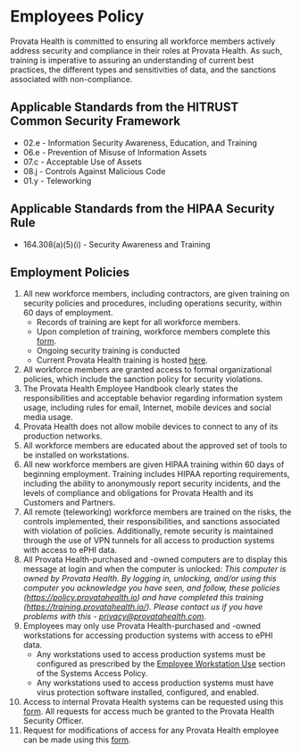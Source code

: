 # Employees Policy

Provata Health is committed to ensuring all workforce members actively address security and compliance in their roles at Provata Health. As such, training is imperative to assuring an understanding of current best practices, the different types and sensitivities of data, and the sanctions associated with non-compliance.

## Applicable Standards from the HITRUST Common Security Framework

* 02.e - Information Security Awareness, Education, and Training
* 06.e - Prevention of Misuse of Information Assets
* 07.c - Acceptable Use of Assets
* 08.j - Controls Against Malicious Code
* 01.y - Teleworking

## Applicable Standards from the HIPAA Security Rule

* 164.308(a)(5)(i) - Security Awareness and Training

## Employment Policies

1. All new workforce members, including contractors, are given training on security policies and procedures, including operations security, within 60 days of employment.
	* Records of training are kept for all workforce members.
	* Upon completion of training, workforce members complete this [form](https://docs.google.com/a/provatahealth.com/forms/d/e/1FAIpQLSdZBVFO3LaOsmrBuiuL0KMlxiS-it2O--IEN3n0N8yT0UuHJQ/viewform).
	* Ongoing security training is conducted
	* Current Provata Health training is hosted [here](https://training.provatahealth.io/).
2. All workforce members are granted access to formal organizational policies, which include the sanction policy for security violations.
3. The Provata Health Employee Handbook clearly states the responsibilities and acceptable behavior regarding information system usage, including rules for email, Internet, mobile devices and social media usage.
4. Provata Health does not allow mobile devices to connect to any of its production networks.
5. All workforce members are educated about the approved set of tools to be installed on workstations.
6. All new workforce members are given HIPAA training within 60 days of beginning employment. Training includes HIPAA reporting requirements, including the ability to anonymously report security incidents, and the levels of compliance and obligations for Provata Health and its Customers and Partners.
7. All remote (teleworking) workforce members are trained on the risks, the controls implemented, their responsibilities, and sanctions associated with violation of policies. Additionally, remote security is maintained through the use of VPN tunnels for all access to production systems with access to ePHI data.
8. All Provata Health-purchased and -owned computers are to display this message at login and when the computer is unlocked: *This computer is owned by Provata Health. By logging in, unlocking, and/or using this computer you acknowledge you have seen, and follow, these policies (https://policy.provatahealth.io) and have completed this training (https://training.provatahealth.io/). Please contact us if you have problems with this - privacy@provatahealth.com*.
9. Employees may only use Provata Health-purchased and -owned workstations for accessing production systems with access to ePHI data.
	* Any workstations used to access production systems must be configured as prescribed by the [Employee Workstation Use](#employee-workstation-use) section of the Systems Access Policy.
	* Any workstations used to access production systems must have virus protection software installed, configured, and enabled.
10. Access to internal Provata Health systems can be requested using this [form](https://docs.google.com/a/provatahealth.com/forms/d/e/1FAIpQLSfw9GaqD2iJhmG5SLGbw-znIFE72aacMaUb0ug4bVrdkBSk8w/viewform). All requests for access much be granted to the Provata Health Security Officer.
11. Request for modifications of access for any Provata Health employee can be made using this [form](https://docs.google.com/a/provatahealth.com/forms/d/e/1FAIpQLSdlSCB73EYNDeDmOK7Id9r5JVrwCN13YqJcxASvIm08bq63UA/viewform).
